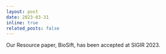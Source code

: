 ```yaml
---
layout: post
date: 2023-03-31 
inline: true
related_posts: false
---
```


Our Resource paper, BioSift, has been accepted at SIGIR 2023.
